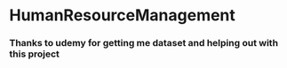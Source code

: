 # HumanResourceManagement
### Thanks to udemy for getting me dataset and helping out with this project
